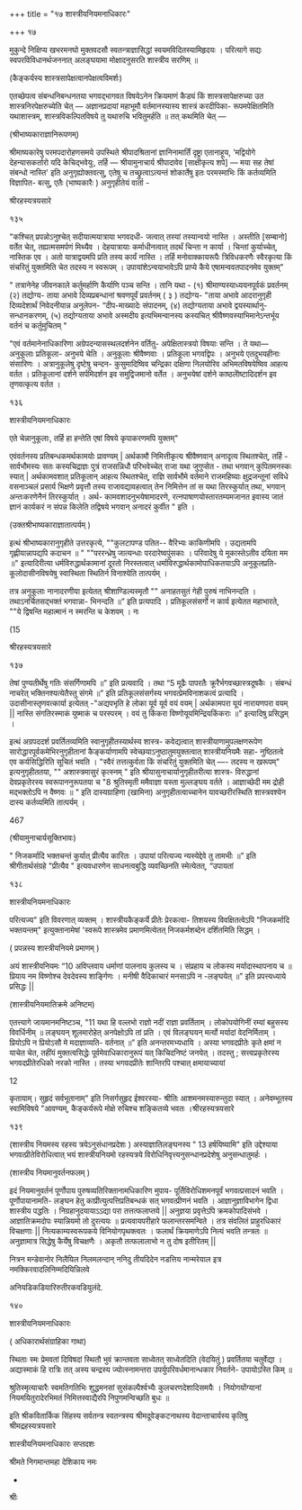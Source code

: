 +++
title = "१७ शास्त्रीयनियमनाधिकारः"

+++
१७ 

मुकुन्दे निक्षिप्य खभरमनघो मुक्तवदसौ स्वतन्त्राज्ञासिद्धां स्वयमविदितस्यामिहृदयः । परित्यागे सद्यः स्वपरविविधानर्थजननात् अलङ्घयामा मोक्षादनुसरति शास्त्रीय सरणिम् ॥ 

(कैङ्कर्यस्य शास्त्रसापेक्षत्वानपेक्षत्वविमर्शः) 

एतच्छेपत्व संबन्धनिबन्धनतया भगवद्भागवत विषयेऽनेन क्रियमाणं कैड्यं किं शास्त्रसापेक्षरुच्या उत शास्त्रनिरपेक्षरुच्येति चेत् — अज्ञानप्रदायां महाभूमौ वर्तमानस्यास्य शास्त्रं करदीपिका- रूपमपेक्षितमिति यथाशास्त्रम्, शास्त्रविकल्पितविषये तु यथारुचि भवितुमर्हति ॥ तत् कथमिति चेत् — 

(श्रीभाष्यकाराज्ञानिरूपणम्) 

श्रीमाष्यकारेषु परमपदारोहणसमये उपस्थिते श्रीपादश्रितानां ज्ञानिनामार्तिं दृष्ट्रा एतानाहूय, 'मद्वियोगे देहन्यासकर्तारो यदि केचिद्भवेयुः, तर्हि — श्रीयामुनाचार्य श्रीपादावेव [साक्षीकृत्य शपे] — मया सह तेषां संबन्धो नास्ति' इति अनुगृह्योक्तवत्सु, एतेषु च तच्छ्रुत्वाऽत्यन्तं शोकार्तेषु इतः परमस्माभिः किं कर्तव्यमिति विज्ञापित- बत्सु, एतैः (भाष्यकारैः ) अनुगृहीतेयं वार्ता - 

श्रीरहस्यत्रयसारे 

१३५ 

"कश्चित् प्रपन्नोऽनुश्चेत् सदीयात्मयात्राया भगवदधी- जत्वात् तस्यां तस्यान्वयो नास्ति । अस्तीति [सम्बानो] वर्तेत चेत्, तह्यत्मसमर्पणं मिथ्यैव । देहयात्रायाः कर्माधीनत्वात् तदर्थं चिन्ता न कार्या । चिन्तां कुर्याच्चेत्, नास्तिक एव । अतो यात्राद्वयमपि प्रति तस्य कार्यं नास्ति । तर्हि मनोवाक्कायरूपैः त्रिविधकरणैः स्वैरकृत्या किं संचरितुं युक्तमिति चेत तदस्य न स्वरूपम् । उपायांशेऽन्वयाभावेऽपि प्राप्ये कैये एषामन्ववतपादनमेव युक्तम्” 

" तत्रानेनेह जीवनकाले कर्तुमर्हाणि कैर्याणि पञ्च सन्ति । तानि यथा - (१) श्रीमाण्यस्याध्ययनपूर्वकं प्रवर्तनम् (२) तद्योग्य- ताया अभावे दिव्यप्रबन्धानां श्रवणपूर्वं प्रवर्तनम् ( ३ ) तद्योग्य- "ताया अभावे आदरानुगृही दिव्यदेशार्थं निवेदनीयान्न अनुलेपन- “दीप-माख्यादेः संपादनम्, (४) तद्योग्यताया अभावे द्वयस्यार्थानु- सन्धानकरणम्, (५) तद्योग्यताया अभावे अस्मदीय इत्यभिमन्वानस्य कस्यचित् श्रीवैष्णवस्याभिमानेऽन्तर्भूय वर्तनं च कर्तुमुचितम् " 

"एवं वर्तमानेनाधिकारिणा अग्रेपदन्यासस्थलदर्शनेन वर्तितु- अपेक्षितास्त्रयो विषयाः सन्ति । ते यथा— अनुकूलाः प्रतिकूला- अनुभये चेति । अनुकूलाः श्रीवैष्णवाः । प्रतिकूला भगवद्विपः । अनुभये एतदुभयहीनाः संसारिणः । अत्रानुकूलेषु दृष्टेषु चन्दन- कुसुमादिष्विव चन्द्रिका दक्षिणा निलयोरिव अभिमतविषयेष्विव आहत्य वर्तत । प्रतिकूलानां दर्शने सर्पमिदर्शन इव समुद्विजमानो वर्तेत । अनुभयेषां दर्शने काष्ठलेोष्टादिदर्शन इव तृणवत्कृत्य वर्तत । 

१३६ 

शास्त्रीयनियमनाधिकारः 

एते चेन्नानुकूलाः, तर्हि हा हन्तेति एषां विषये कृपाकरणमपि युक्तम्" 

एवंवर्तनस्य प्रतिबन्धकमर्थकामयोः प्रावण्यम् | अर्थकामौ निमित्तीकृत्य श्रीवैष्णवान् अनादृत्य स्थितश्चेत्, तर्हि - सार्वभौमस्यः सतः कस्यचिद्राज्ञः पुत्रं राजसन्निधौ परिभवेच्चेत् राजा यथा जुगुप्सेत - तथा भगवान् कुपितमनस्कः स्यात् | अर्थकामवशात् प्रतिकूलान् आहत्य स्थितश्चेत्, राज्ञि सार्वभौमे वर्तमाने राजमहिष्याः क्षुद्रजन्तूनां सविधे वसनाञ्चलं प्रसार्य भिक्षणे प्रवृत्तौ तस्य राजावद्यावहत्वात् तेन निमित्तेन तां स यथा तिरस्कुर्यात् तथा, भगवान् अन्तःकरणेनैनं तिरस्कुर्यात् । अर्थ- कामवशादनुभयेषामादरणे, रत्नपाषाणयोस्तारतम्यमजानत इवास्य जातं ज्ञानं कार्यकरं न संपन्न किलेति तद्विषये भगवान् अनादरं कुर्वीत " इति । 

(उक्तश्रीभाष्यकाराज्ञातात्पर्यम् ) 

इत्थं श्रीभाष्यकारानुगृहीते उत्तरकृत्ये, ""कुलटापण्ड पतित-- वैरिभ्यः काकिणीमपि । उद्यतामपि गृह्णीयान्नापद्यपि कदाचन ॥ " ""पररन्ध्रेषु जात्यन्धाः परदारेष्वपुंसकाः । परिवादेषु ये मूकास्तेऽतीव दयिता मम ॥" इत्यादिरीत्या धर्मविरुद्धार्थकामानां दूरतो निरस्तत्वात् धर्माविरुद्धार्थकामोपाधिकतयाऽपि अनुकूलप्रति- कूलोदासीनविषयेषु स्वास्थिता स्थितिर्न विनाश्येति तात्पर्यम् । 

तत्र अनुकूलाः नानादरणीया इत्येतत् श्रीशाण्डिल्यस्मृतौ "" अनाहतसुतं गेही पुरुषं नाभिनन्दति । तथाऽनर्चितसद्भक्तं भगवान्ना- भिनन्दति ॥” इति प्रत्यपादि । प्रतिकूलसंसर्गो न कार्य इत्येतत महाभारते, ""ये द्विषन्ति महात्मानं न स्मरन्ति च केशवम् । नः 

(15 

श्रीरहस्यत्रयसारे 

१३७ 

तेषां पुण्यतीर्थेषु गतिः संसर्गिणामपि ॥” इति प्रत्यवादि । तथा “5 मूढैः पापरतैः क्रूरैर्भगवच्छास्त्रदूषकैः । संबन्धं नाचरेत् भक्तिनश्यत्येतैस्तु संगमे ॥” इति प्रतिकूलसंसर्गस्य भगवत्प्रेमविनाशकत्वं प्रत्यादि । उदासीनास्तृणवत्कार्या इत्येतत् -"अद्यपभृति हे लोका यूर्व यूर्व वयं वयम् | अर्थकामपरा यूयं नारायणपरा वयम् || नास्ति संगतिरस्माकं युष्माकं च परस्परम् । वयं तु किंकरा विष्णोयूयमिन्द्रियकिंकराः ॥" इत्यादिषु प्रसिद्धम् । 

इत्थं अग्रपददर्श प्रवर्तितव्यमिति स्वानुगृहीतस्यार्थस्य शास्त्र- कवेद्यत्वात् शास्त्रीयाणामुपलक्षणरूपेण सारोद्धारपूर्वकमेभिरनुगृहीतानां कैङ्कर्याणामपि स्वेच्छयाऽनुष्ठातुमयुक्तत्वात् शास्त्रीयनियमैः सहा- नुष्ठितत्वे एव कर्यसिद्धिरिति सूचितं भवति । "स्वैरं तत्तत्कुर्वता किं संचरितुं युक्तमिति चेत् —- तदस्य न खरूपम्" इत्यनुगृहीततया, "" अशास्त्रमासुरं कृत्स्नम् " इति श्रीयासुनाचार्यानुगृहीतरीत्या शास्त्र- विरुद्धानां देवप्रकृतेरस्य स्वरूपाननुरूपतया च "8 श्रुतिस्मृती ममैवाज्ञा यस्ता मुल्लङ्घय वर्तते । आज्ञाच्छेदी मम द्रोही मद्भक्तोऽपि न वैष्णवः ॥ " इति दास्यग्राहिणा (खामिना) अनुगृहीतत्वाच्चानेन यावच्छरीरस्थिति शास्त्रवश्येन दास्य कर्तव्यमिति तात्पर्यम् । 

467 

(श्रीयामुनाचार्यसूक्तिभावः) 

" निजकर्मादि भक्तचन्तं कुर्यात् प्रीत्यैव कारितः । उपायां परित्यज्य न्यस्येद्देवे तु तामभीः ॥” इति श्रीगीतार्थसंग्रहे "प्रीत्यैव " इत्यवधारणेन साधनत्वबुद्धि व्यवच्छिनति स्मेत्येतत्, “उपायतां 

१३८ 

शास्त्रीयनियमनाधिकारः 

परित्यज्य" इति विवरणात् व्यक्तम् । शास्त्रीयकैङ्कर्ये प्रीतेः प्रेरकत्वा- तिशयस्य विवक्षितत्वेऽपि "निजकर्मादि भक्तयन्तम्" इत्युक्तानामेषां 'स्वरूपे शास्त्रमेव प्रमाणमित्येतत् निजकर्मशब्देन दर्शितमिति सिद्धम् । 

( प्रपन्नस्य शास्त्रीयनियमे प्रमाणम् ) 

अयं शास्त्रीयनियमः “10 अविप्लवाय धर्माणां पालनाय कुलस्य च । संप्रहाय च लोकस्य मर्यादास्थापनाय च ॥ प्रियाय नम विष्णोश्च देवदेवस्य शार्ङ्गिणः । मनीषी वैदिकाचारं मनसाऽपि न -लङ्घयेत् ॥” इति प्रपत्त्यध्याये प्रसिद्धः || 

(शास्त्रीयनियमातिक्रमे अनिष्टम) 

एतत्त्यागे जायमानमनिष्टञ्च, "11 यथा हि वल्लभो राज्ञो नदीं राज्ञा प्रवर्तिताम् । लोकोपयोगिनीं रम्यां बहुसस्य विवर्धिनीम् ॥ लङ्घयन् शूलमारोहेत् अनपेक्षोऽपि तां प्रति । एवं विलङ्घयन् मर्त्यो मर्यादां वेदनिर्मिताम् । प्रियोऽपि न प्रियोऽसौ मे मदाज्ञाव्यति- वर्तनात् ॥” इति अनन्तरमभ्यधायि । अस्या भगवदप्रीतेः कृते क्षमां न याचेत चेत, तहींयं मुक्तत्वसिद्धेः पूर्वमेवाधिकारानुरूपं यत् किचिदनिष्टं जनयेत् । तदस्तु ; सत्त्वप्रकृतेरस्य भगवदप्रीतेरधिको नरको नास्ति । तस्या भगवदप्रीतेः शान्तिरपि पश्चात् क्षमायाच्यायां 

12 

कृतायाम्। सुहृदं सर्वभूतानाम्" इति निसर्गसुहृद ईश्वरस्या- श्रीतिः आशमनमस्यारुन्तुदा स्यात् । अनेवम्भूतस्य स्वामिविषये "आवण्यम्, कैङ्कर्यरूपे मोक्षे रुचिश्च शङ्कितव्ये भवतः ।श्रीरहस्यत्रयसारे 

१३९ 

(शास्त्रीय नियमस्य रहस्य त्रयेऽनुसंधानप्रदेशः ) अस्याज्ञातिलङ्घनस्य " 13 हर्षयिष्यामि" इति उद्देश्याया भगवत्प्रीतेविरोधित्वात् भयं शास्त्रीयनियमो रहस्यत्रये विरोधिनिवृत्त्यनुसन्धानप्रदेशेषु अनुसन्धातुमर्हः । 

(शास्त्रीय नियमानुवर्तनफलम् ) 

इदं नियमानुवर्तनं पूर्णोपाय पुरुषव्यतिरिक्तानामधिकारिण मुपाय- पूर्तिविरोधिशमनपूर्वं भगवत्प्रसादनं भवति । पूर्णोपायानामति- लङ्घन हेतु काप्रीत्युत्पत्तिप्रतिबन्धकं सत् भगवत्प्रीणनं भवति । आज्ञानुज्ञाविभागेन द्विधा शास्त्रीय पद्धतिः । निग्रहानुदयायाऽऽद्या परा तत्तत्फलाप्तये || अनुज्ञया प्रवृत्तेऽपि क्रमकोपादिसंभवे । आज्ञातिक्रमदोपः स्यान्नियमो तो दुरत्ययः ॥ प्रत्यवायपरीहारे फलान्तरसमन्विते । तत्र संवलितं प्राहुरधिकारं विचक्षणाः || नित्यकाम्यस्वरूपकये विनियोगपृथक्त्वतः । फलार्थं क्रियमाणेऽपि नित्यं भवति तन्त्रतः ॥ अनुज्ञामात्र सिद्धेषु कैर्येषु विचक्षणैः । अकृतौ तत्फलालाभो न तु दोष इतीरितम् || 

नित्रन मन्डेवानोर निलैयिल निलमलन्दान् ननिदु तीयदिदेन नडत्तिय नान्मरेयाल इत्र नमक्किरवादलिनिम्मदियिन्निलवे 

अनियडिकडियारिरुतीरकवडियुलंदे. 

१४० 

शास्त्रीयनियमनाधिकारः 

( अधिकारार्थसंग्राहिका गाथा) 

स्थिताः स्मः प्रेमवतां दिविषदां स्थितौ भुवं क्रान्तवता साध्वेतत् साध्वेतदिति (वेदयितुं ) प्रवर्तितया चतुर्वेद्या । अद्यास्माकं हि रात्रिः तत् अस्य चन्द्रस्य ज्योत्स्नामन्तरा उपर्युपरिवर्धमानान्धकार निवर्तने- उपायोऽस्ति किम् ॥ 

श्रुतिस्मृत्याचारैः स्वमतिगतिभिः शुद्धमनसां सुसंकल्पैर्श्वभ्यैः कुलचरणदेशादिसमयैः । नियोगयोंग्यानां नियमयितुरादेरभिमतं निमित्तस्वाद्यैरपि निपुणमन्विच्छति बुधः ॥ 

इति श्रीकवितार्किक सिंहस्य सर्वतन्त्र स्वतन्त्रस्य श्रीमदूवेङ्कटनाथस्य वेदान्ताचार्यस्य कृतिषु श्रीमद्रहस्यत्रयसारे 

शास्त्रीयनियमनाधिकारः सप्तदशः 

श्रीमते निगमान्तमहा देशिकाय नमः 

- 

श्रीः 
